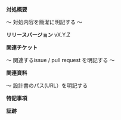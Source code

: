 **対処概要**

 ～ 対処内容を簡潔に明記する ～

**リリースバージョン**
 vX.Y.Z

**関連チケット**

 ～ 関連するissue / pull request を明記する ～

**関連資料**

 ～ 設計書のパス(URL）を明記する

**特記事項**


**証跡**
